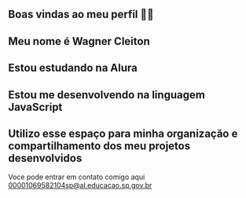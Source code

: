 ## Boas vindas ao meu perfil 💙💙 
## Meu nome é Wagner Cleiton

## Estou estudando na Alura
## Estou me desenvolvendo na linguagem JavaScript
## Utilizo esse espaço para minha organização e compartilhamento dos meu projetos desenvolvidos

Voce pode entrar em contato comigo aqui
00001069582104sp@al.educacao.sp.gov.br
